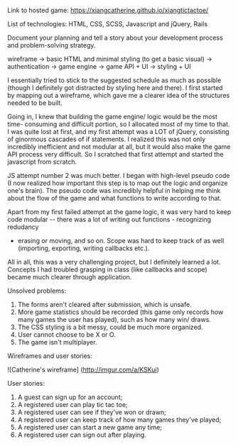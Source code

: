 Link to hosted game:
https://xiangcatherine.github.io/xiangtictactoe/

List of technologies:
HTML, CSS, SCSS, Javascript and jQuery, Rails


Document your planning and tell a story about your development process and problem-solving strategy.

wireframe -> basic HTML and minimal styling (to get a basic
visual) -> authentication -> game engine -> game API + UI -> styling + UI

I essentially tried to stick to the suggested schedule as much as possible (though
I definitely got distracted by styling here and there). I first started by mapping
out a wireframe, which gave me a clearer idea of the structures needed to be built.

Going in, I knew that building the game engine/ logic would be the most time-
consuming and difficult portion, so I allocated most of my time to that. I was
quite lost at first, and my first attempt was a LOT of jQuery, consisting of
ginormous cascades of if statements. I realized this was not only incredibly
inefficient and not modular at all, but it would also make the game API process
very difficult. So I scratched that first attempt and started the javascript from
scratch.

JS attempt number 2 was much better. I began with high-level pseudo code (I now
realized how important this step is to map out the logic and organize one's
brain). The pseudo code was incredibly helpful in helping me think about the
flow of the game and what functions to write according to that.

Apart from my first failed attempt at the game logic, it was very hard to keep
code modular -- there was a lot of writing out functions - recognizing redudancy
- erasing or moving, and so on. Scope was hard to keep track of as well (importing,
exporting, writing callbacks etc.).

All in all, this was a very challenging project, but I definitely learned a lot.
Concepts I had troubled grasping in class (like callbacks and scope) became much
clearer through application.


Unsolved problems:

1) The forms aren't cleared after submission, which is unsafe.
2) More game statistics should be recorded (this game only records how many games
the user has played), such as how many win/ draws.
3) The CSS styling is a bit messy, could be much more organized.
4) User cannot choose to be X or O.
5) The game isn't multiplayer.

Wireframes and user stories:

![Catherine's wireframe] (http://imgur.com/a/KSKui)

User stories:
1) A guest can sign up for an account;
2) A registered user can play tic tac toe;
3) A registered user can see if they've won or drawn;
4) A registered user can keep track of how many games they've played;
5) A registered user can start a new game any time;
6) A registered user can sign out after playing.
